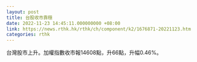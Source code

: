 ```yaml
---
layout: post
title: 台股收市靠穩
date: 2022-11-23 14:45:11.000000000 +08:00
link: https://news.rthk.hk/rthk/ch/component/k2/1676871-20221123.htm
categories: rthk
---
```


台灣股市上升。加權指數收市報14608點，升66點，升幅0.46%。
